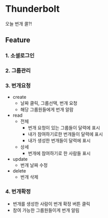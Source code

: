 # Thunderbolt
오늘 번개 콜?!

## Feature
### 1. 소셜로그인
### 2. 그룹관리
### 3. 번개요청
* create
  - 날짜 클릭, 그룹선택, 번개 요청
  - 해당 그룹원들에게 번개 알람
* read
  - 전체
    - 번개 요청이 있는 그룹들이 달력에 표시
    - 내가 참여하기로한 번개들이 달력에 표시
    - 내가 생성한 번개들이 달력에 표시
  - 상세
    - 번개에 참여하기로 한 사람들 표시
* update
  - 번개 날짜 수정
* delete
  - 번개 삭제

### 4. 번개확정
  - 번개를 생성한 사람이 번개 확정 버튼 클릭
  - 참여 가능한 그룹원들이게 번개 알림

